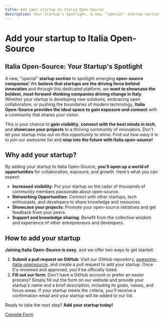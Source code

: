 ```yaml
---
title: Add your startup to Italia Open-Source
description: Your Startup's Spotlight. A new, "special" startup section to spotlight emerging open-source companies!
---
```


# Add your startup to Italia Open-Source

## Italia Open-Source: Your Startup's Spotlight

A new, "special" **startup section** to spotlight emerging **open-source companies**! We **believe that startups are the driving force behind innovation** and through this dedicated platform, we **want to showcase the boldest, most forward-thinking companies driving change in Italy**. Whether your startup is developing new solutions, embracing open collaboration, or pushing the boundaries of modern technology, **Italia Open-Source provides the ideal space to gain exposure and connect** with a community that shares your vision.

This is your chance to **gain visibility**, **connect with the best minds in tech**, and **showcase your projects** to a thriving community of innovators. Don't let your startup miss out on this opportunity to shine. Find out how easy it is to join our awesome list and **step into the future with Italia open-source!**

## Why add your startup?

By adding your startup to Italia Open-Source, **you'll open up a world of opportunities** for collaboration, exposure, and growth. Here's what you can expect:

- **Increased visibility**: Put your startup on the radar of thousands of community members passionate about open-source.
- **Networking Opportunities**: Connect with other startups, tech enthusiasts, and developers to share knowledge and resources.
- **Showcase your projects**: Promote your open-source initiatives and get feedback from your peers.
- **Support and knowledge sharing**: Benefit from the collective wisdom and experience of other entrepreneurs and developers.

## How to add your startup

**Joining Italia Open-Source is easy**, and we offer two ways to get started:

1. **Submit a pull request on GitHub**: Visit our GitHub repository, [awesome-italia-opensource](https://github.com/italia-opensource/awesome-italia-opensource), and create a pull request to add your startup. Once it's reviewed and approved, you'll be officially listed.
2. **Fill out our form**: Don't have a GitHub account or prefer an easier process? Simply fill out the form on our website and provide your startup's name and a brief description, including its goals, values, and focus areas. If your startup meets the criteria, you'll receive a confirmation email and your startup will be added to our list.

Ready to take the next step? **Add your startup today!**

[Compile Form](https://forms.gle/HanD9st1L8H34BhQ9)